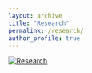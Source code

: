 ```yaml
---
layout: archive
title: "Research"
permalink: /research/
author_profile: true
---
```


[![Research](https://dehaoliu.github.io/files/Research_Demo.jpg)](https://dehaoliu.github.io/files/Research_Demo.mp4)

